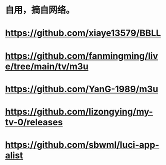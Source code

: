 # 自用，摘自网络。
# https://github.com/xiaye13579/BBLL
# https://github.com/fanmingming/live/tree/main/tv/m3u
# https://github.com/YanG-1989/m3u
# https://github.com/lizongying/my-tv-0/releases
# https://github.com/sbwml/luci-app-alist
